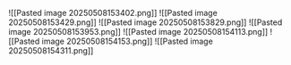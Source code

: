![[Pasted image 20250508153402.png]]
![[Pasted image 20250508153429.png]]
![[Pasted image 20250508153829.png]]
![[Pasted image 20250508153953.png]]
![[Pasted image 20250508154113.png]]
![[Pasted image 20250508154153.png]]
![[Pasted image 20250508154311.png]]






